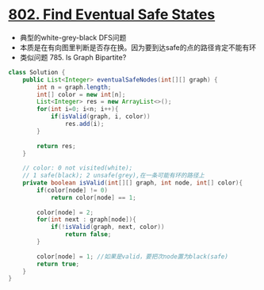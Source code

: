 # [802. Find Eventual Safe States](https://leetcode.com/problems/find-eventual-safe-states/)
* 典型的white-grey-black DFS问题
* 本质是在有向图里判断是否存在换。因为要到达safe的点的路径肯定不能有环
* 类似问题 785. Is Graph Bipartite?

```java
class Solution {
    public List<Integer> eventualSafeNodes(int[][] graph) {
        int n = graph.length;
        int[] color = new int[n];
        List<Integer> res = new ArrayList<>();
        for(int i=0; i<n; i++){
            if(isValid(graph, i, color))
                res.add(i);
        }
        
        return res;
    }
    
    // color: 0 not visited(white); 
    // 1 safe(black); 2 unsafe(grey),在一条可能有环的路径上  
    private boolean isValid(int[][] graph, int node, int[] color){
        if(color[node] != 0) 
            return color[node] == 1;
        
        color[node] = 2;
        for(int next : graph[node]){
            if(!isValid(graph, next, color))
                return false;
        }
        
        color[node] = 1; //如果是valid，要把次node置为black(safe)
        return true;
    }
}

```
